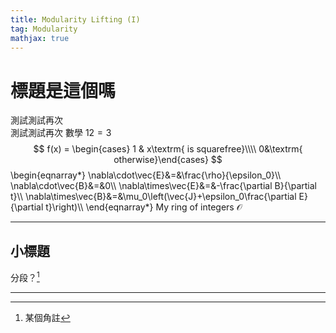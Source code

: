 ```yaml
---
title: Modularity Lifting (I)
tag: Modularity
mathjax: true
---
```


# 標題是這個嗎

測試測試再次  
測試測試再次
數學 $12 = 3$  
$$
f(x) = \begin{cases} 1 & x\textrm{ is squarefree}\\\\ 0&\textrm{ otherwise}\end{cases}
$$
\begin{eqnarray\*}
\nabla\cdot\vec{E}&=&\frac{\rho}{\epsilon_0}\\\\
\nabla\cdot\vec{B}&=&0\\\\
\nabla\times\vec{E}&=&-\frac{\partial B}{\partial t}\\\\
\nabla\times\vec{B}&=&\mu_0\left(\vec{J}+\epsilon_0\frac{\partial E}{\partial t}\right)\\\\
\end{eqnarray\*}
My ring of integers $\mathcal{O}$

---

## 小標題

分段？[^1]

---


[^1]: 某個角註
